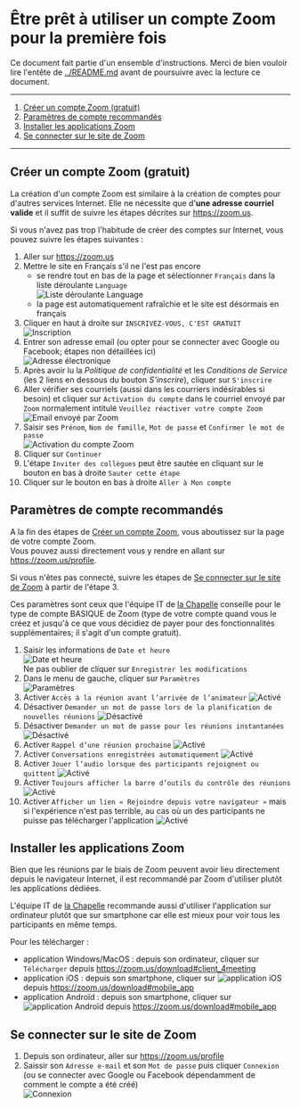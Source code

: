 # Être prêt à utiliser un compte Zoom pour la première fois

Ce document fait partie d'un ensemble d'instructions. Merci de bien vouloir lire l'entête de [../README.md](../README.md)
avant de poursuivre avec la lecture ce document.

---

1. [Créer un compte Zoom (gratuit)](#créer-un-compte-zoom-gratuit)
2. [Paramètres de compte recommandés](#paramètres-de-compte-recommandés)
3. [Installer les applications Zoom](#installer-les-applications-zoom)
4. [Se connecter sur le site de Zoom](#se-connecter-sur-le-site-de-zoom)

---

## Créer un compte Zoom (gratuit)

La création d'un compte Zoom est similaire à la création de comptes pour d'autres services Internet. Elle ne nécessite
que d'**une adresse courriel valide** et il suffit de suivre les étapes décrites sur <https://zoom.us>.

Si vous n'avez pas trop l'habitude de créer des comptes sur Internet, vous pouvez suivre les étapes suivantes :

1. Aller sur <https://zoom.us>
2. Mettre le site en Français s'il ne l'est pas encore
   - se rendre tout en bas de la page et sélectionner `Français` dans la liste déroulante `Language`  
   ![Liste déroulante Language](img/languages.png)
   - la page est automatiquement rafraîchie et le site est désormais en français
3. Cliquer en haut à droite sur `INSCRIVEZ-VOUS, C'EST GRATUIT`  
   ![Inscription](img/inscription.png)
4. Entrer son adresse email (ou opter pour se connecter avec Google ou Facebook; étapes non détaillées ici)  
   ![Adresse électronique](img/adresse-email.png)
5. Après avoir lu la _Politique de confidentialité_ et les _Conditions de Service_ (les 2 liens en dessous du bouton
   _S'inscrire_), cliquer sur `S'inscrire`
6. Aller vérifier ses courriels (aussi dans les courriers indésirables si besoin) et cliquer sur `Activation du compte`
   dans le courriel envoyé par `Zoom` normalement intitulé `Veuillez réactiver votre compte Zoom`  
   ![Email envoyé par Zoom](img/email.png)
7. Saisir ses `Prénom`, `Nom de famille`, `Mot de passe` et `Confirmer le mot de passe`  
   ![Activation du compte Zoom](img/activation.png)
8. Cliquer sur `Continuer`
9. L'étape `Inviter des collègues` peut être sautée en cliquant sur le bouton en bas à droite `Sauter cette étape`  
   <!--![Inviter des collègues](img/inviter-des-collegues.png)-->
10. Cliquer sur le bouton en bas à droite `Aller à Mon compte`

## Paramètres de compte recommandés

A la fin des étapes de [Créer un compte Zoom](#créer-un-compte-zoom-gratuit), vous aboutissez sur la page de votre
compte Zoom.  
Vous pouvez aussi directement vous y rendre en allant sur <https://zoom.us/profile>.

Si vous n'êtes pas connecté, suivre les étapes de [Se connecter sur le site de Zoom](#se-connecter-sur-le-site-de-zoom)
à partir de l'étape 3.

Ces paramètres sont ceux que l'équipe IT de [la Chapelle](https://lachapelle.me) conseille pour le type de compte BASIQUE
de Zoom (type de votre compte quand vous le créez et jusqu'à ce que vous décidiez de payer pour des fonctionnalités
supplémentaires; il s'agit d'un compte gratuit).

1. Saisir les informations de `Date et heure`  
   ![Date et heure](img/date-et-heure.png)  
   Ne pas oublier de cliquer sur `Enregistrer les modifications`
2. Dans le menu de gauche, cliquer sur `Paramètres`  
   ![Paramètres](img/parametres.png)
3. Activer `Accès à la réunion avant l’arrivée de l’animateur` ![Activé](img/active.png)
4. Désactiver `Demander un mot de passe lors de la planification de nouvelles réunions` ![Désactivé](img/desactive.png)
5. Désactiver `Demander un mot de passe pour les réunions instantanées` ![Désactivé](img/desactive.png)
6. Activer `Rappel d’une réunion prochaine` ![Activé](img/active.png)
7. Activer `Conversations enregistrées automatiquement` ![Activé](img/active.png)
8. Activer `Jouer l’audio lorsque des participants rejoignent ou quittent` ![Activé](img/active.png)
9. Activer `Toujours afficher la barre d’outils du contrôle des réunions` ![Activé](img/active.png)
10. Activer `Afficher un lien « Rejoindre depuis votre navigateur »` mais si l'expérience n'est pas terrible, au cas où
    un des participants ne puisse pas télécharger l'application ![Activé](img/active.png)

## Installer les applications Zoom

Bien que les réunions par le biais de Zoom peuvent avoir lieu directement depuis le navigateur Internet, il est
recommandé par Zoom d'utiliser plutôt les applications dédiées.

L'équipe IT de [la Chapelle](https://lachapelle.me) recommande aussi d'utiliser l'application sur ordinateur plutôt que
sur smartphone car elle est mieux pour voir tous les participants en même temps.

Pour les télécharger :
- application Windows/MacOS : depuis son ordinateur, cliquer sur `Télécharger` depuis <https://zoom.us/download#client_4meeting>
- application iOS : depuis son smartphone, cliquer sur ![application iOS](img/ios.png) depuis <https://zoom.us/download#mobile_app>
- application Androïd : depuis son smartphone, cliquer sur ![application Androïd](img/android.png) depuis <https://zoom.us/download#mobile_app>

## Se connecter sur le site de Zoom

1. Depuis son ordinateur, aller sur <https://zoom.us/profile>
2. Saissir son `Adresse e-mail` et son `Mot de passe` puis cliquer `Connexion`  
   (ou se connecter avec Google ou Facebook dépendamment de comment le compte a été créé)  
   ![Connexion](img/connexion.png)
